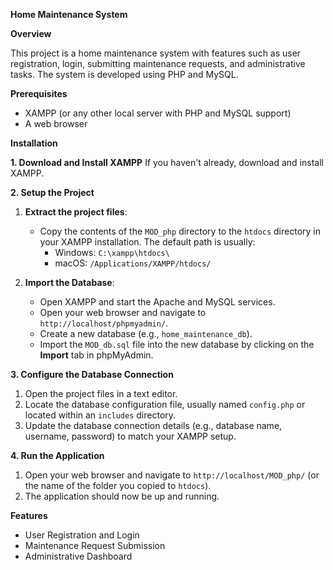 **Home Maintenance System**

**Overview**

This project is a home maintenance system with features such as user registration, login, submitting maintenance requests, and administrative tasks. The system is developed using PHP and MySQL.

**Prerequisites**
- XAMPP (or any other local server with PHP and MySQL support)
- A web browser

**Installation**

**1. Download and Install XAMPP**
If you haven't already, download and install XAMPP.

**2. Setup the Project**
1. **Extract the project files**:
   - Copy the contents of the `MOD_php` directory to the `htdocs` directory in your XAMPP installation. The default path is usually:
     - Windows: `C:\xampp\htdocs\`
     - macOS: `/Applications/XAMPP/htdocs/`

2. **Import the Database**:
   - Open XAMPP and start the Apache and MySQL services.
   - Open your web browser and navigate to `http://localhost/phpmyadmin/`.
   - Create a new database (e.g., `home_maintenance_db`).
   - Import the `MOD_db.sql` file into the new database by clicking on the **Import** tab in phpMyAdmin.

**3. Configure the Database Connection**
1. Open the project files in a text editor.
2. Locate the database configuration file, usually named `config.php` or located within an `includes` directory.
3. Update the database connection details (e.g., database name, username, password) to match your XAMPP setup.

**4. Run the Application**
1. Open your web browser and navigate to `http://localhost/MOD_php/` (or the name of the folder you copied to `htdocs`).
2. The application should now be up and running.

**Features**
- User Registration and Login
- Maintenance Request Submission
- Administrative Dashboard
